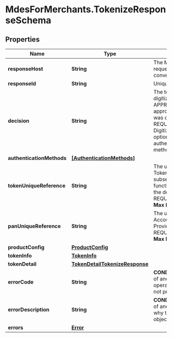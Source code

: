 # MdesForMerchants.TokenizeResponseSchema

## Properties
Name | Type | Description | Notes
------------ | ------------- | ------------- | -------------
**responseHost** | **String** | The MasterCard host that originated the request. Future calls in the same conversation may be routed to this host.   | [optional] 
**responseId** | **String** | Unique identifier for the response.  | [optional] 
**decision** | **String** | The tokenization decision for this digitization request. Must be either APPROVED (Digitization request was approved), DECLINED (Digitization request was declined) OR REQUIRE_ADDITIONAL_AUTHENTICATION Digitization request was approved but optionally requires additional authentication. One or more Authentication methods may be provided).  | [optional] 
**authenticationMethods** | [**[AuthenticationMethods]**](AuthenticationMethods.md) |  | [optional] 
**tokenUniqueReference** | **String** | The unique reference allocated to the new Token. Serves as a unique identifier for all subsequent queries or management functions relating to this Token. Provided if the decision was APPROVED or REQUIRE_ADDITIONAL_AUTHENTICATION.    __Max Length:64__  | [optional] 
**panUniqueReference** | **String** | The unique reference allocated to the Account Primary Account Number. Provided if the decision was APPROVED or REQUIRE_ADDITIONAL_AUTHENTICATION.  __Max Length:64__  | [optional] 
**productConfig** | [**ProductConfig**](ProductConfig.md) |  | [optional] 
**tokenInfo** | [**TokenInfo**](TokenInfo.md) |  | [optional] 
**tokenDetail** | [**TokenDetailTokenizeResponse**](TokenDetailTokenizeResponse.md) |  | [optional] 
**errorCode** | **String** | __CONDITIONAL__&lt;br&gt; Returned in the event of and error and contains the reason the operation failed. Only use if errors object is not present.&lt;br&gt; __Max Length: 32__  | [optional] 
**errorDescription** | **String** | __CONDITIONAL__&lt;br&gt; Returned in the event of and error and contains a description of why the operation failed. Only use if errors object is not present.&lt;br&gt; __Max Length: 32__    | [optional] 
**errors** | [**Error**](Error.md) |  | [optional] 



